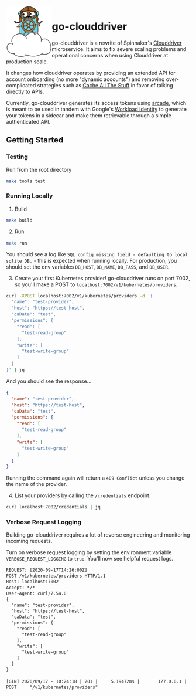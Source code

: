 <img src="https://github.com/billiford/go-clouddriver/blob/media/clouddriver.png" width="125" align="left">

# go-clouddriver

go-clouddriver is a rewrite of Spinnaker's [Clouddriver](https://github.com/spinnaker/clouddriver) microservice. It aims to fix severe scaling problems and operational concerns when using Clouddriver at production scale.

It changes how clouddriver operates by providing an extended API for account onboarding (no more "dynamic accounts") and removing over-complicated strategies such as [Cache All The Stuff](https://github.com/spinnaker/clouddriver/tree/master/cats) in favor of talking directly to APIs.

Currently, go-clouddriver generates its access tokens using [arcade](https://github.com/billiford/arcade), which is meant to be used in tandem with Google's [Workload Identity](https://cloud.google.com/kubernetes-engine/docs/how-to/workload-identity) to generate your tokens in a sidecar and make them retrievable through a simple authenticated API.

## Getting Started

### Testing

Run from the root directory
```bash
make tools test
```

### Running Locally

1) Build
```bash
make build
```

2) Run
```bash
make run
```
You should see a log like `SQL config missing field - defaulting to local sqlite DB.` - this is expected when running locally. For production, you should set the env variables `DB_HOST`, `DB_NAME`, `DB_PASS`, and `DB_USER`.

3) Create your first Kubernetes provider! go-clouddriver runs on port 7002, so you'll make a POST to `localhost:7002/v1/kubernetes/providers`.
```bash
curl -XPOST localhost:7002/v1/kubernetes/providers -d '{
  "name": "test-provider",
  "host": "https://test-host",
  "caData": "test",
  "permissions": {
    "read": [
      "test-read-group"
    ],
    "write": [
      "test-write-group"
    ]
  }
}' | jq
```
And you should see the response...
```json
{
  "name": "test-provider",
  "host": "https://test-host",
  "caData": "test",
  "permissions": {
    "read": [
      "test-read-group"
    ],
    "write": [
      "test-write-group"
    ]
  }
}
```
Running the command again will return a `409 Conflict` unless you change the name of the provider.

4) List your providers by calling the `/credentials` endpoint.
```bash
curl localhost:7002/credentials | jq
```

### Verbose Request Logging

Building go-clouddriver requires a lot of reverse engineering and monitoring incoming requests.

Turn on verbose request logging by setting the environment variable `VERBOSE_REQUEST_LOGGING` to `true`. You'll now see helpful request logs.

```
REQUEST: [2020-09-17T14:26:00Z]
POST /v1/kubernetes/providers HTTP/1.1
Host: localhost:7002
Accept: */*
User-Agent: curl/7.54.0
{
  "name": "test-provider",
  "host": "https://test-host",
  "caData": "test",
  "permissions": {
    "read": [
      "test-read-group"
    ],
    "write": [
      "test-write-group"
    ]
  }
}

[GIN] 2020/09/17 - 10:24:18 | 201 |     5.19472ms |       127.0.0.1 | POST     "/v1/kubernetes/providers"
```
